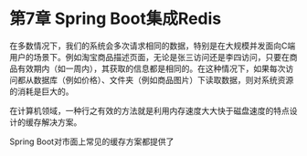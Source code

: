 # 第7章 Spring Boot集成Redis

在多数情况下，我们的系统会多次请求相同的数据，特别是在大规模并发面向C端用户的场景下。例如淘宝商品描述页面，无论是张三访问还是李四访问，只要在商品有效期内（如一周内），其获取的信息都是相同的。在这种情况下，如果每次访问都从数据库（例如价格）、文件夹（例如商品图片）下读取数据，则对系统资源的消耗是巨大的。

在计算机领域，一种行之有效的方法就是利用内存速度大大快于磁盘速度的特点设计的缓存解决方案。

Spring Boot对市面上常见的缓存方案都提供了